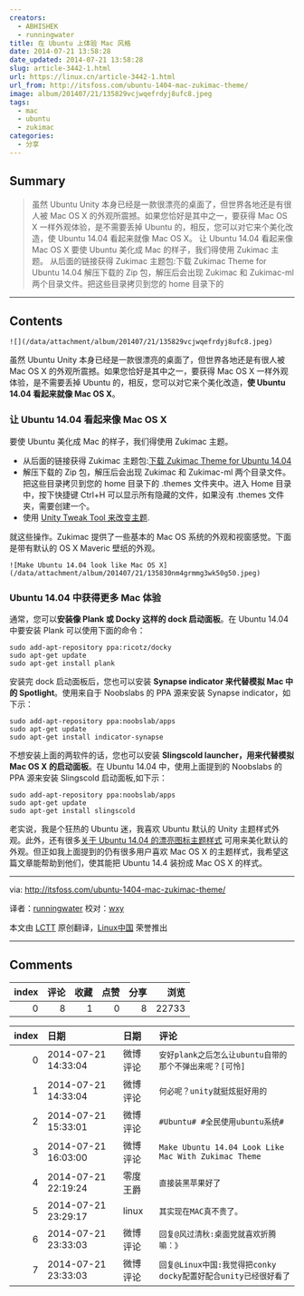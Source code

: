 ```yaml
---
creators:
  - ABHISHEK
  - runningwater
title: 在 Ubuntu 上体验 Mac 风格
date: 2014-07-21 13:58:28
date_updated: 2014-07-21 13:58:28
slug: article-3442-1.html
url: https://linux.cn/article-3442-1.html
url_from: http://itsfoss.com/ubuntu-1404-mac-zukimac-theme/
image: album/201407/21/135829vcjwqefrdyj8ufc8.jpeg
tags:
  - mac
  - ubuntu
  - zukimac
categories:
  - 分享
---
```


## Summary

> 虽然 Ubuntu Unity 本身已经是一款很漂亮的桌面了，但世界各地还是有很人被 Mac OS X 的外观所震撼。如果您恰好是其中之一，要获得 Mac OS X 一样外观体验，是不需要丢掉 Ubuntu 的，相反，您可以对它来个美化改造，使 Ubuntu 14.04 看起来就像 Mac OS X。 让 Ubuntu 14.04 看起来像 Mac OS X 要使 Ubuntu 美化成 Mac 的样子，我们得使用 Zukimac 主题。  从后面的链接获得 Zukimac 主题包:下载 Zukimac Theme for Ubuntu 14.04 解压下载的 Zip 包，解压后会出现 Zukimac 和 Zukimac-ml 两个目录文件。把这些目录拷贝到您的 home 目录下的

***

<!-- more -->

## Contents

`![](/data/attachment/album/201407/21/135829vcjwqefrdyj8ufc8.jpeg)`

虽然 Ubuntu Unity 本身已经是一款很漂亮的桌面了，但世界各地还是有很人被 Mac OS X 的外观所震撼。如果您恰好是其中之一，要获得 Mac OS X 一样外观体验，是不需要丢掉 Ubuntu 的，相反，您可以对它来个美化改造，**使 Ubuntu 14.04 看起来就像 Mac OS X**。

### 让 Ubuntu 14.04 看起来像 Mac OS X

要使 Ubuntu 美化成 Mac 的样子，我们得使用 Zukimac 主题。

* 从后面的链接获得 Zukimac 主题包:[下载 Zukimac Theme for Ubuntu 14.04](http://gnome-look.org/content/show.php/Zukimac?content=165450)
* 解压下载的 Zip 包，解压后会出现 Zukimac 和 Zukimac-ml 两个目录文件。把这些目录拷贝到您的 home 目录下的 .themes 文件夹中。进入 Home 目录中，按下快捷键 Ctrl+H 可以显示所有隐藏的文件，如果没有 .themes 文件夹，需要创建一个。
* 使用 [Unity Tweak Tool 来改变主题](http://itsfoss.com/how-to-install-themes-in-ubuntu-13-10/).

就这些操作。Zukimac 提供了一些基本的 Mac OS 系统的外观和视窗感觉。下面是带有默认的 OS X Maveric 壁纸的外观。

`![Make Ubuntu 14.04 look like Mac OS X](/data/attachment/album/201407/21/135830nm4grmmg3wk50g50.jpeg)`

### Ubuntu 14.04 中获得更多 Mac 体验

通常，您可以**安装像 Plank 或 Docky 这样的 dock 启动面板**。在 Ubuntu 14.04 中要安装 Plank 可以使用下面的命令：

```shell
sudo add-apt-repository ppa:ricotz/docky
sudo apt-get update
sudo apt-get install plank
```

安装完 dock 启动面板后，您也可以安装 **Synapse indicator 来代替模拟 Mac 中的 Spotlight**。使用来自于 Noobslabs 的 PPA 源来安装 Synapse indicator，如下示：

```shell
sudo add-apt-repository ppa:noobslab/apps
sudo apt-get update
sudo apt-get install indicator-synapse
```

不想安装上面的两软件的话，您也可以安装 **Slingscold launcher，用来代替模拟 Mac OS X 的启动面板**。在 Ubuntu 14.04 中，使用上面提到的 Noobslabs 的 PPA 源来安装 Slingscold 启动面板,如下示：

```shell
sudo add-apt-repository ppa:noobslab/apps
sudo apt-get update
sudo apt-get install slingscold
```

老实说，我是个狂热的 Ubuntu 迷，我喜欢 Ubuntu 默认的 Unity 主题样式外观。此外，还有很多[关于 Ubuntu 14.04 的漂亮图标主题样式](http://itsfoss.com/best-icon-themes-ubuntu-1404/) 可用来美化默认的外观。但正如我上面提到的仍有很多用户喜欢 Mac OS X 的主题样式，我希望这篇文章能帮助到他们，使其能把 Ubuntu 14.4 装扮成 Mac OS X 的样式。

---

via: <http://itsfoss.com/ubuntu-1404-mac-zukimac-theme/>

译者：[runningwater](https://github.com/runningwater) 校对：[wxy](https://github.com/wxy)

本文由 [LCTT](https://github.com/LCTT/TranslateProject) 原创翻译，[Linux中国](https://linux.cn/) 荣誉推出

***

## Comments


|   index |   评论 |   收藏 |   点赞 |   分享 |   浏览 |
|--------:|-------:|-------:|-------:|-------:|-------:|
|       0 |      8 |      1 |      0 |      8 |  22733 |

|   index | 日期                | 日期     | 评论                                                            |
|--------:|:--------------------|:---------|:----------------------------------------------------------------|
|       0 | 2014-07-21 14:33:04 | 微博评论 | `安好plank之后怎么让ubuntu自带的那个不弹出来呢？[可怜]`         |
|       1 | 2014-07-21 14:33:04 | 微博评论 | `何必呢？unity就挺炫挺好用的`                                   |
|       2 | 2014-07-21 15:33:01 | 微博评论 | `#Ubuntu# #全民使用ubuntu系统#`                                 |
|       3 | 2014-07-21 16:03:00 | 微博评论 | `Make Ubuntu 14.04 Look Like Mac With Zukimac Theme`            |
|       4 | 2014-07-21 22:19:24 | 零度王爵 | `直接装黑苹果好了`                                              |
|       5 | 2014-07-21 23:29:17 | linux    | `其实现在MAC真不贵了。`                                         |
|       6 | 2014-07-21 23:33:03 | 微博评论 | `回复@风过清秋:桌面党就喜欢折腾嘛：》`                          |
|       7 | 2014-07-21 23:33:03 | 微博评论 | `回复@Linux中国:我觉得把conky docky配置好配合unity已经很好看了` |
